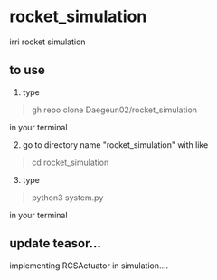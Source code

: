 # rocket_simulation
irri rocket simulation


## to use
1. type

> gh repo clone Daegeun02/rocket_simulation

in your terminal

2. go to directory name "rocket_simulation" with like

> cd rocket_simulation

3. type 

> python3 system.py

in your terminal


## update teasor...

implementing RCSActuator in simulation....
